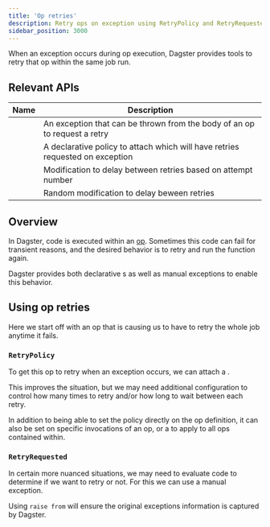 ```yaml
---
title: 'Op retries'
description: Retry ops on exception using RetryPolicy and RetryRequested
sidebar_position: 3000
---
```


When an exception occurs during op execution, Dagster provides tools to retry that op within the same job run.

## Relevant APIs

| Name                                                  | Description                                                                   |
| ----------------------------------------------------- | ----------------------------------------------------------------------------- |
| <PyObject section="ops" module="dagster" object="RetryRequested" /> | An exception that can be thrown from the body of an op to request a retry     |
| <PyObject section="ops" module="dagster" object="RetryPolicy"  />   | A declarative policy to attach which will have retries requested on exception |
| <PyObject section="ops" module="dagster" object="Backoff"  />       | Modification to delay between retries based on attempt number                 |
| <PyObject section="ops" module="dagster" object="Jitter"  />        | Random modification to delay beween retries                                   |

## Overview

In Dagster, code is executed within an [op](/guides/build/ops/). Sometimes this code can fail for transient reasons, and the desired behavior is to retry and run the function again.

Dagster provides both declarative <PyObject section="ops" module="dagster" object="RetryPolicy"  />s as well as manual <PyObject section="ops" module="dagster" object="RetryRequested" /> exceptions to enable this behavior.

## Using op retries

Here we start off with an op that is causing us to have to retry the whole job anytime it fails.

<CodeExample path="docs_snippets/docs_snippets/concepts/ops_jobs_graphs/retries.py" startAfter="problem_start" endBefore="problem_end" />

### `RetryPolicy`

To get this op to retry when an exception occurs, we can attach a <PyObject section="ops" module="dagster" object="RetryPolicy" />.

<CodeExample path="docs_snippets/docs_snippets/concepts/ops_jobs_graphs/retries.py" startAfter="policy_start" endBefore="policy_end" />

This improves the situation, but we may need additional configuration to control how many times to retry and/or how long to wait between each retry.

<CodeExample path="docs_snippets/docs_snippets/concepts/ops_jobs_graphs/retries.py" startAfter="policy2_start" endBefore="policy2_end" />

In addition to being able to set the policy directly on the op definition, it can also be set on specific invocations of an op, or a <PyObject section="jobs" module="dagster" object="job" decorator /> to apply to all ops contained within.

<CodeExample path="docs_snippets/docs_snippets/concepts/ops_jobs_graphs/retries.py" startAfter="policy3_start" endBefore="policy3_end" />

### `RetryRequested`

In certain more nuanced situations, we may need to evaluate code to determine if we want to retry or not. For this we can use a manual <PyObject section="ops" module="dagster" object="RetryRequested" /> exception.

<CodeExample path="docs_snippets/docs_snippets/concepts/ops_jobs_graphs/retries.py" startAfter="manual_start" endBefore="manual_end" />

Using `raise from` will ensure the original exceptions information is captured by Dagster.
